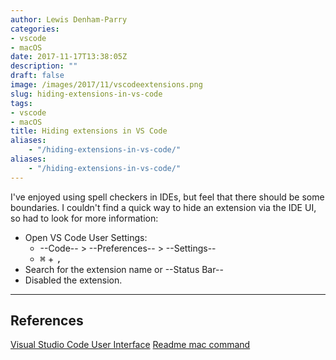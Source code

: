 ```yaml
---
author: Lewis Denham-Parry
categories:
- vscode
- macOS
date: 2017-11-17T13:38:05Z
description: ""
draft: false
image: /images/2017/11/vscodeextensions.png
slug: hiding-extensions-in-vs-code
tags:
- vscode
- macOS
title: Hiding extensions in VS Code
aliases:
    - "/hiding-extensions-in-vs-code/"
aliases:
    - "/hiding-extensions-in-vs-code/"
---
```


I've enjoyed using spell checkers in IDEs, but feel that there should be some boundaries.  I couldn't find a quick way to hide an extension via the IDE UI, so had to look for more information:

* Open VS Code User Settings:
    * --Code-- > --Preferences-- > --Settings--
    * <kbd>&#8984;</kbd> + <kbd>,</kbd>
* Search for the extension name or --Status Bar--
* Disabled the extension.

---

## References

[Visual Studio Code User Interface](https://code.visualstudio.com/docs/getstarted/userinterface)
[Readme mac command](https://superuser.com/questions/695317/how-to-add-macs-command-special-sign-into-a-markdown-document-using-html-tags)